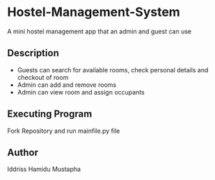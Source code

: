 # Hostel-Management-System
A mini hostel management app that an admin and guest can use

## Description
- Guests can search for available rooms, check personal details and checkout of room 
- Admin can add and remove rooms
- Admin can view room and assign occupants

## Executing Program
Fork Repository and run mainfile.py file 

## Author
Iddriss Hamidu Mustapha 

